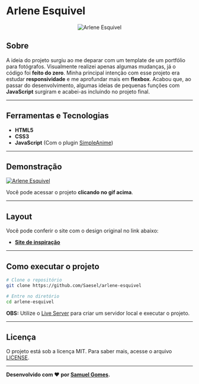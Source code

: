 # Arlene Esquivel
<p align="center">
	<img src="https://i.imgur.com/78cjQCv.png" alt="Arlene Esquivel" title="Arlene Esquivel">
</p>

## Sobre   
A ideia do projeto surgiu ao me deparar com um template de um portfólio para fotógrafos. Visualmente realizei apenas algumas mudanças, já o código foi **feito do zero**. Minha principal intenção com esse projeto era estudar **responsividade** e me aprofundar mais em **flexbox**. Acabou que, ao passar do desenvolvimento, algumas ideias de pequenas funções com **JavaScript** surgiram e acabei-as incluindo no projeto final. 

---

## Ferramentas e Tecnologias
- **HTML5**
- **CSS3**
- **JavaScript** (Com o plugin [SimpleAnime](https://github.com/origamid/simple-anime))

---

## Demonstração
[![Arlene Esquivel](https://media.giphy.com/media/Axmi11i7kJtt9B7Sap/giphy.gif)](https://saesel.github.io/arlene-esquivel/ "Clique para acessar o projeto")   

Você pode acessar o projeto **clicando no gif acima**.

---

## Layout
Você pode conferir o site com o design original no link abaixo:
- **[Site de inspiração](https://240e17c8ffa61a93.demo.carrd.co/)**

---

## Como executar o projeto

```bash
# Clone o repositório
git clone https://github.com/Saesel/arlene-esquivel

# Entre no diretório
cd arlene-esquivel
```
**OBS:** Utilize o [Live Server](https://marketplace.visualstudio.com/items?itemName=ritwickdey.LiveServer) para criar um servidor local e executar o projeto.

---

## Licença

O projeto está sob a licença MIT. Para saber mais, acesse o arquivo [LICENSE](https://github.com/Saesel/arlene-esquivel/blob/main/LICENSE).

---

**Desenvolvido com ❤ por [Samuel Gomes](https://github.com/Saesel/).**

